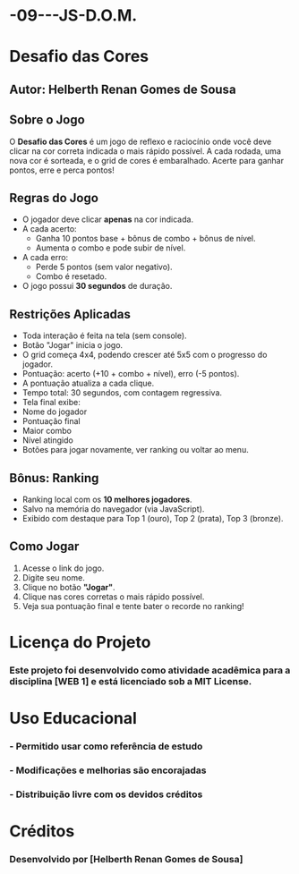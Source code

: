 # -09---JS-D.O.M.
#  Desafio das Cores
## Autor: Helberth Renan Gomes de Sousa

##  Sobre o Jogo

O **Desafio das Cores** é um jogo de reflexo e raciocínio onde você deve clicar na cor correta indicada o mais rápido possível. A cada rodada, uma nova cor é sorteada, e o grid de cores é embaralhado. Acerte para ganhar pontos, erre e perca pontos!

##  Regras do Jogo

- O jogador deve clicar **apenas** na cor indicada.
- A cada acerto:
  - Ganha 10 pontos base + bônus de combo + bônus de nível.
  - Aumenta o combo e pode subir de nível.
- A cada erro:
  - Perde 5 pontos (sem valor negativo).
  - Combo é resetado.
- O jogo possui **30 segundos** de duração.


##  Restrições Aplicadas

-  Toda interação é feita na tela (sem console).
-  Botão "Jogar" inicia o jogo.
-  O grid começa 4x4, podendo crescer até 5x5 com o progresso do jogador.
-  Pontuação: acerto (+10 + combo + nível), erro (-5 pontos).
-  A pontuação atualiza a cada clique.
-  Tempo total: 30 segundos, com contagem regressiva.
-  Tela final exibe:
  - Nome do jogador
  - Pontuação final
  - Maior combo
  - Nível atingido
  - Botões para jogar novamente, ver ranking ou voltar ao menu.

##  Bônus: Ranking

- Ranking local com os **10 melhores jogadores**.
- Salvo na memória do navegador (via JavaScript).
- Exibido com destaque para Top 1 (ouro), Top 2 (prata), Top 3 (bronze).

##  Como Jogar

1. Acesse o link do jogo.
2. Digite seu nome.
3. Clique no botão **"Jogar"**.
4. Clique nas cores corretas o mais rápido possível.
5. Veja sua pontuação final e tente bater o recorde no ranking!


# Licença do Projeto

### Este projeto foi desenvolvido como atividade acadêmica para a disciplina [WEB 1] e está licenciado sob a MIT License.

# Uso Educacional
### - Permitido usar como referência de estudo
### - Modificações e melhorias são encorajadas
### - Distribuição livre com os devidos créditos

# Créditos
### Desenvolvido por [Helberth Renan Gomes de Sousa]

